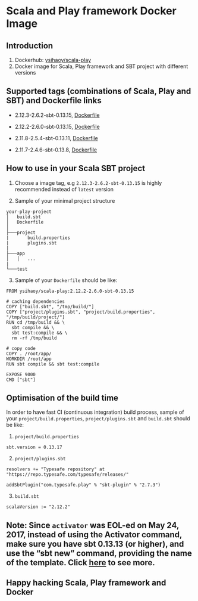 # Scala and Play framework Docker Image

## Introduction
1. Dockerhub: [ysihaoy/scala-play](https://hub.docker.com/r/ysihaoy/scala-play/)
2. Docker image for Scala, Play framework and SBT project with different versions

## Supported tags (combinations of Scala, Play and SBT) and Dockerfile links
* 2.12.3-2.6.2-sbt-0.13.15,
[Dockerfile](https://github.com/ysihaoy/docker-scala-play/blob/2.12.3-2.6.2-sbt-0.13.15/Dockerfile)

* 2.12.2-2.6.0-sbt-0.13.15, [Dockerfile](https://github.com/ysihaoy/docker-scala-play/blob/2.12.2-2.6.0-sbt-0.13.15/Dockerfile)

* 2.11.8-2.5.4-sbt-0.13.11, [Dockerfile](https://github.com/ysihaoy/docker-scala-play/blob/2.11.8-2.5.4-sbt-0.13.11/Dockerfile)

* 2.11.7-2.4.6-sbt-0.13.8, [Dockerfile](https://github.com/ysihaoy/docker-scala-play/blob/2.11.7-2.4.6-sbt-0.13.8/Dockerfile)

## How to use in your Scala SBT project
1. Choose a image tag, e.g `2.12.3-2.6.2-sbt-0.13.15` is highly recommended instead of `latest` version

2. Sample of your minimal project structure

  ```
  your-play-project
  │   build.sbt
  │   Dockerfile
  │
  ├───project
  |       build.properties
  |       plugins.sbt
  |
  ├───app
  │   │   ...
  |
  └───test
  ```

3. Sample of your `Dockerfile` should be like:

  ```
  FROM ysihaoy/scala-play:2.12.2-2.6.0-sbt-0.13.15

  # caching dependencies
  COPY ["build.sbt", "/tmp/build/"]
  COPY ["project/plugins.sbt", "project/build.properties", "/tmp/build/project/"]
  RUN cd /tmp/build && \
    sbt compile && \
    sbt test:compile && \
    rm -rf /tmp/build

  # copy code
  COPY . /root/app/
  WORKDIR /root/app
  RUN sbt compile && sbt test:compile

  EXPOSE 9000
  CMD ["sbt"]
  ```

## Optimisation of the build time
In order to have fast CI (continuous integration) build process, sample of your `project/build.properties`, `project/plugins.sbt` and `build.sbt` should be like:
1. `project/build.properties`
  ```
  sbt.version = 0.13.17
  ```

2. `project/plugins.sbt`
  ```
  resolvers += "Typesafe repository" at "https://repo.typesafe.com/typesafe/releases/"

  addSbtPlugin("com.typesafe.play" % "sbt-plugin" % "2.7.3")
  ```

3. `build.sbt`
  ```
  scalaVersion := "2.12.2"
  ```

## Note: Since `activator` was EOL-ed on May 24, 2017, instead of using the Activator command, make sure you have sbt 0.13.13 (or higher), and use the “sbt new” command, providing the name of the template. Click [here](https://www.lightbend.com/community/core-tools/activator-and-sbt) to see more.

## Happy hacking Scala, Play framework and Docker
